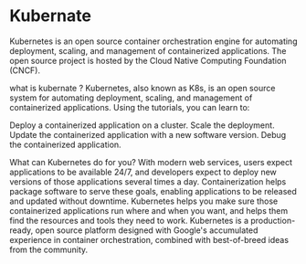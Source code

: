 # Kubernate
Kubernetes is an open source container orchestration engine for automating deployment, scaling, and management of containerized applications. The open source project is hosted by the Cloud Native Computing Foundation (CNCF).

what is kubernate ?
Kubernetes, also known as K8s, is an open source system for automating deployment, scaling, and management of containerized applications.
Using the tutorials, you can learn to:

Deploy a containerized application on a cluster.
Scale the deployment.
Update the containerized application with a new software version.
Debug the containerized application.

What can Kubernetes do for you?
With modern web services, users expect applications to be available 24/7, and developers expect to deploy new versions of those applications several times a day. Containerization helps package software to serve these goals, enabling applications to be released and updated without downtime. Kubernetes helps you make sure those containerized applications run where and when you want, and helps them find the resources and tools they need to work. Kubernetes is a production-ready, open source platform designed with Google's accumulated experience in container orchestration, combined with best-of-breed ideas from the community.
